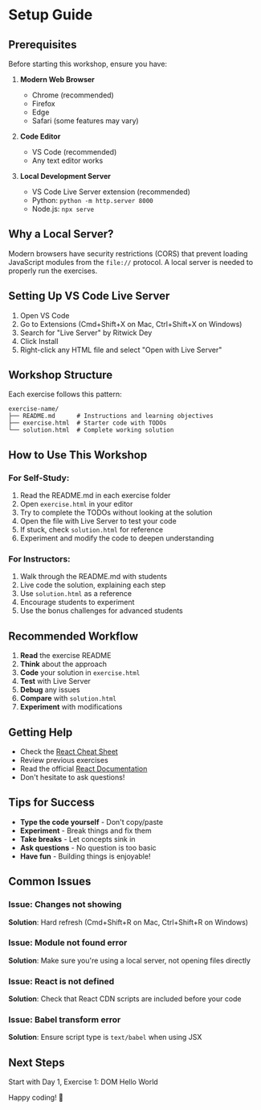 # Setup Guide

## Prerequisites

Before starting this workshop, ensure you have:

1. **Modern Web Browser**

   - Chrome (recommended)
   - Firefox
   - Edge
   - Safari (some features may vary)

2. **Code Editor**

   - VS Code (recommended)
   - Any text editor works

3. **Local Development Server**
   - VS Code Live Server extension (recommended)
   - Python: `python -m http.server 8000`
   - Node.js: `npx serve`

## Why a Local Server?

Modern browsers have security restrictions (CORS) that prevent loading JavaScript modules from the `file://` protocol. A local server is needed to properly run the exercises.

## Setting Up VS Code Live Server

1. Open VS Code
2. Go to Extensions (Cmd+Shift+X on Mac, Ctrl+Shift+X on Windows)
3. Search for "Live Server" by Ritwick Dey
4. Click Install
5. Right-click any HTML file and select "Open with Live Server"

## Workshop Structure

Each exercise follows this pattern:

```
exercise-name/
├── README.md      # Instructions and learning objectives
├── exercise.html  # Starter code with TODOs
└── solution.html  # Complete working solution
```

## How to Use This Workshop

### For Self-Study:

1. Read the README.md in each exercise folder
2. Open `exercise.html` in your editor
3. Try to complete the TODOs without looking at the solution
4. Open the file with Live Server to test your code
5. If stuck, check `solution.html` for reference
6. Experiment and modify the code to deepen understanding

### For Instructors:

1. Walk through the README.md with students
2. Live code the solution, explaining each step
3. Use `solution.html` as a reference
4. Encourage students to experiment
5. Use the bonus challenges for advanced students

## Recommended Workflow

1. **Read** the exercise README
2. **Think** about the approach
3. **Code** your solution in `exercise.html`
4. **Test** with Live Server
5. **Debug** any issues
6. **Compare** with `solution.html`
7. **Experiment** with modifications

## Getting Help

- Check the [React Cheat Sheet](./react-cheatsheet.md)
- Review previous exercises
- Read the official [React Documentation](https://react.dev)
- Don't hesitate to ask questions!

## Tips for Success

- **Type the code yourself** - Don't copy/paste
- **Experiment** - Break things and fix them
- **Take breaks** - Let concepts sink in
- **Ask questions** - No question is too basic
- **Have fun** - Building things is enjoyable!

## Common Issues

### Issue: Changes not showing

**Solution**: Hard refresh (Cmd+Shift+R on Mac, Ctrl+Shift+R on Windows)

### Issue: Module not found error

**Solution**: Make sure you're using a local server, not opening files directly

### Issue: React is not defined

**Solution**: Check that React CDN scripts are included before your code

### Issue: Babel transform error

**Solution**: Ensure script type is `text/babel` when using JSX

## Next Steps

Start with Day 1, Exercise 1: DOM Hello World

Happy coding! 🚀
